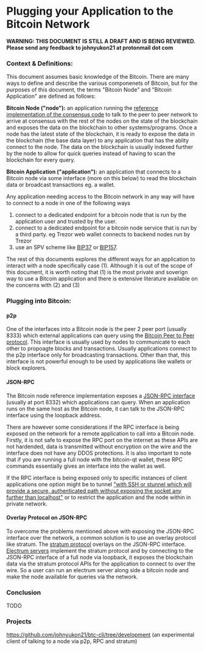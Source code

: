 # Plugging your Application to the Bitcoin Network

**WARNING: THIS DOCUMENT IS STILL A DRAFT AND IS BEING REVIEWED. Please send any  feedback to johnyukon21 at protonmail dot com**


### Context & Definitions:
This document assumes basic knowledge of the Bitcoin. There  are many  ways to define and describe the various componenets of Bitcoin, but for the purposes of this document, the terms "Bitcoin Node" and "Bitcoin Application" are defined as follows:

**Bitcoin Node ("node"):** an application running the [reference implementation of the consensus code](https://github.com/bitcoin/bitcoin) to talk to the peer to peer network to arrive at consensus with the rest  of the nodes on the state of the blockchain and exposes the data on the blockchain to other systems/programs. Once a node has the latest state of the blockchain, it is ready to expose the data in the blockchain (the base data layer) to any application that has the ablity connect to the node. The data on the blockchain is usually indexed further by the node to allow for quick queries instead of having to scan the blockchain for every query. 

**Bitcoin Application ("application"):** an application that connects to a Bitcoin node via some interface (more on this below) to read the blockchain data or broadcast transactions eg. a wallet. 

Any application needing access to the Bitcoin network in any way will have to connect to a node in one of the following ways
1. connect to a dedicated endpoint for a bitcoin node that is run by the application user and trusted by the  user. 
2. connect to a dedicated endpoint for a bitcoin node service that is run by a third party. eg Trezor web wallet connects to backend nodes run by Trezor 
3. use an SPV scheme like [BIP37](https://github.com/bitcoin/bips/blob/master/bip-0037.mediawiki) or [BIP157](https://github.com/bitcoin/bips/blob/master/bip-0157.mediawiki).

The rest of this documents explores the different ways for an application to interact with a node specifically case (1). 
Although it is out of the scope of this document, it is worth noting that (1) is the most private and soverign way to use
a Bitcoin application and there is extensive literature available on the concerns with (2) and (3)

###  Plugging into Bitcoin:
#### p2p
One of the interfaces into a Bitcoin node is the peer 2 peer port (usually 8333) which external applications can query using 
the [Bitcoin Peer to Peer protocol](https://en.bitcoin.it/wiki/Protocol_documentation). This interface is usually used by nodes  to communicate to each other to propoagte blocks and transactions. Usually applications connect to the p2p interface only for broadcasting transactions. Other than that, this interface is not powerful enough  to be used by applications like wallets or block explorers.

#### JSON-RPC
The Bitcoin node reference implementation exposes a [JSON-RPC interface](https://en.bitcoin.it/wiki/Original_Bitcoin_client/API_calls_list) (usually at port 8332) which applications can query. When an application runs on the same host as the Bitcoin node, it can talk to the JSON-RPC interface using the loopback address. 

There are however some considerations if the RPC interface is being exposed on the network for a remote application to call
into a Bitcoin node. Firstly, it is not safe to expose the RPC port on the internet as these APIs are not hardended, data is 
transmitted without encryption on the wire and the interface does not have any DDOS protections. It is also important to note that if you are running a full node with the bitcoin-qt wallet, these RPC commands  essentially gives an interface into the wallet as well. 

If the RPC interface is being exposed only to specific instances of client applications one option might be to tunnel ["with SSH or stunnel which will provide a secure, authenticated path without exposing the socket any further than localhost"](https://en.bitcoin.it/wiki/Enabling_SSL_on_original_client_daemon) or to restrict the application and the node within in private network.

#### Overlay Protocol on JSON-RPC
To overcome the problems mentioned above with exposing the JSON-RPC interface over the network, a common solution is to use an
overlay protocol like stratum. The [stratum protocol](http://docs.electrum.org/en/latest/protocol.html) overlays on the JSON-RPC interface. [Electrum servers](https://en.bitcoin.it/wiki/Electrum#Server_software) implement the stratum
protocol and by connecting to the JSON-RPC interface of a full node via loopback, it exposes the blockchain data via the stratum protocol APIs for the application to connect to over the wire. So a user can run an electrum server along side a bitcoin node and make the node available for queries via the network. 

### Conclusion
TODO

### Projects
https://github.com/johnyukon21/btc-cli/tree/development (an experimental client of talking to a node via p2p, RPC and stratum)
